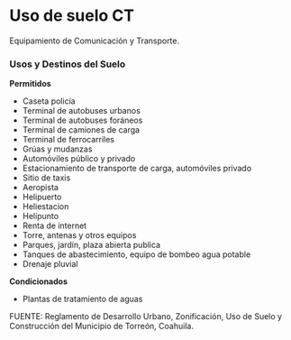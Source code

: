 ﻿
# Uso de suelo CT

Equipamiento de Comunicación y Transporte.

### Usos y Destinos del Suelo

**Permitidos**

* Caseta policía
* Terminal de autobuses urbanos
* Terminal de autobuses foráneos
* Terminal de camiones de carga
* Terminal de ferrocarriles
* Grúas y mudanzas
* Automóviles público y privado
* Estacionamiento de transporte de carga, automóviles privado
* Sitio de taxis
* Aeropista
* Helipuerto
* Heliestacion
* Helipunto
* Renta de internet
* Torre, antenas y otros equipos
* Parques, jardín, plaza abierta publica
* Tanques de abastecimiento, equipo de bombeo agua potable
* Drenaje pluvial

**Condicionados**

* Plantas de tratamiento de aguas

FUENTE: Reglamento de Desarrollo Urbano, Zonificación, Uso de Suelo y Construcción del Municipio de Torreón, Coahuila.
